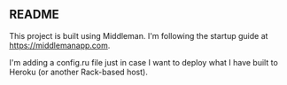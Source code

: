 ## README

This project is built using Middleman. I'm following the startup guide at https://middlemanapp.com.

I'm adding a config.ru file just in case I want to deploy what I have built to Heroku (or another Rack-based host).
